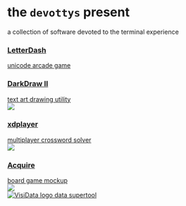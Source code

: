# the `devottys` present

a collection of software devoted to the terminal experience

<a href="/letterdash">
<div class="project">
<div class="label">
<div class="front">
<h3>LetterDash</h3>
unicode arcade game
</div>
</div>
</div>
</a>

<a href="/darkdraw">
<div class="project">
<div class="label">
<div class="front">
<h3>DarkDraw II</h3>
text art drawing utility
</div>
</div>
</div>
</a>

<a href="/xdplayer">
<div class="project">
<div class="label">
<img class="back" src="https://bluebird.workmuch.com/screenshot1.gif" />
<div class="front">
<h3>xdplayer</h3>
multiplayer crossword solver
</div>
</div>
</div>
</a>

<a href="/acquire">
<div class="project">
<div class="label">
<img class="back" src="/acquire.png" />
<div class="front">
<h3>Acquire</h3>
board game mockup
</div>
</div>
</div>
</a>

<a href="https://visidata.org">
<div class="project">
<div class="label">
<img class="back" src="https://www.visidata.org/freq-move-row.gif" />
<div class="front">
<img src="https://www.visidata.org/vdlogo.png" alt="VisiData logo"/>
data supertool
</div>
</div>
</div>
</a>
